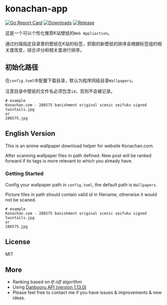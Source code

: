# konachan-app
[![Go Report Card](https://goreportcard.com/badge/github.com/CheerChen/konachan-app)](https://goreportcard.com/report/github.com/CheerChen/konachan-app)
[![Downloads](https://img.shields.io/github/downloads/CheerChen/konachan-app/total.svg)](https://github.com/CheerChen/konachan-app/releases)
[![Release](https://img.shields.io/github/release/CheerChen/konachan-app.svg?label=Release)](https://github.com/CheerChen/konachan-app/releases)


这是一个可以个性化推荐K站壁纸的`Web Appliaction`。

通过扫描指定目录里的壁纸在K站的标签，抓取的新壁纸的排序会根据标签组的相关度改变，综合评分和相关度进行排序。

## 初始化路径 

在`config.toml`中配置下载目录，默认为程序同级目录`Wallpapers`。

注意目录中壁纸的文件名必须包含`id`，否则不会被记录。

```
# example
Konachan.com - 286575 banishment original scenic seifuku signed twintails.jpg
or
286575.jpg
```


## English Version
This is an anime wallpaper download helper for website Konachan.com.

After scanning wallpaper files in path defined. New post will be ranked forward if its tags is more relevant to which you already have.

### Getting Started
Config your wallpaper path in `config.toml`, the default path is `Wallpapers`.

Picture files in path should contain valid *id* in filename, otherwise it would not be scaned.

```
# example
Konachan.com - 286575 banishment original scenic seifuku signed twintails.jpg
or
286575.jpg
```

## License

MIT

## More

* Ranking based on *tf-idf* algorithm
* Using [Danbooru API (version 1.13.0)](https://konachan.com/help/api)
* Please feel free to contact me if you have issues & improvements & new ideas.

